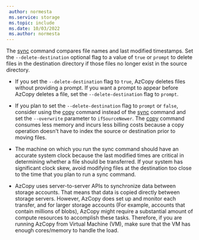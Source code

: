 ```yaml
---
 author: normesta
 ms.service: storage
 ms.topic: include
 ms.date: 10/03/2022
 ms.author: normesta
---
```


 The [sync](../articles/storage/common/storage-ref-azcopy-sync.md) command compares file names and last modified timestamps. Set the `--delete-destination` optional flag to a value of `true` or `prompt` to delete files in the destination directory if those files no longer exist in the source directory.

- If you set the `--delete-destination` flag to `true`, AzCopy deletes files without providing a prompt. If you want a prompt to appear before AzCopy deletes a file, set the `--delete-destination` flag to `prompt`.

- If you plan to set the `--delete-destination` flag to `prompt` or `false`, consider using the [copy](../articles/storage/common/storage-ref-azcopy-copy.md) command instead of the 
[sync](../articles/storage/common/storage-ref-azcopy-sync.md) command and set the `--overwrite` parameter to `ifSourceNewer`. The [copy](../articles/storage/common/storage-ref-azcopy-copy.md) command consumes less memory and incurs less billing costs because a copy operation doesn't have to index the source or destination prior to moving files.

- The machine on which you run the sync command should have an accurate system clock because the last modified times are critical in determining whether a file should be transferred. If your system has significant clock skew, avoid modifying files at the destination too close to the time that you plan to run a sync command.

- AzCopy uses server-to-server APIs to synchronize data between storage accounts. That means that data is copied directly between storage servers. However, AzCopy does set up and monitor each transfer, and for larger storage accounts (For example, accounts that contain millions of blobs), AzCopy might require a substantial amount of compute resources to accomplish these tasks. Therefore, if you are running AzCopy from Virtual Machine (VM), make sure that the VM has enough cores/memory to handle the load.
